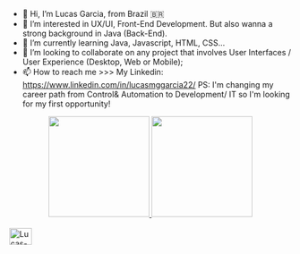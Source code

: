 - 👋 Hi, I’m Lucas Garcia, from Brazil 🇧🇷
- 👀 I’m interested in UX/UI, Front-End Development. But also wanna a strong background in Java (Back-End).
- 🌱 I’m currently learning Java, Javascript, HTML, CSS...
- 💞️ I’m looking to collaborate on any project that involves User Interfaces / User Experience (Desktop, Web or Mobile);
- 📫 How to reach me >>> My Linkedin: https://www.linkedin.com/in/lucasmggarcia22/
PS: I'm changing my career path from Control& Automation to  Development/ IT so I'm looking for my first opportunity!
<!---
lucasgarciadev22/lucasgarciadev22 is a ✨ special ✨ repository because its `README.md` (this file) appears on your GitHub profile.
You can click the Preview link to take a look at your changes.
--->
<div align="center">
  <a href="https://github.com/lucasgarciadev22">
  <img height="180em" src="https://github-readme-stats.vercel.app/api?username=lucasgarciadev22&show_icons=true&theme=chartreuse-dark&include_all_commits=true&count_private=true"/>
  <img height="180em" src="https://github-readme-stats.vercel.app/api/top-langs/?username=lucasgarciadev22&layout=compact&langs_count=7&theme=chartreuse-dark"/>
</div>
  <div style="display: inline_block"><br>
  <img align="center" alt="Lucas-Js" height="30" width="40" src= src="https://cdn.jsdelivr.net/gh/devicons/devicon/icons/java/java-plain-wordmark.svg" />
          
  
  </div>
